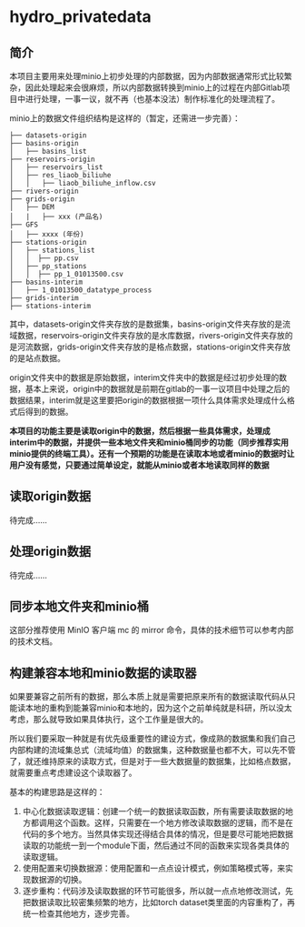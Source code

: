 <!--
 * @Author: Wenyu Ouyang
 * @Date: 2023-10-25 14:43:12
 * @LastEditTime: 2023-12-21 15:52:08
 * @LastEditors: Wenyu Ouyang
 * @Description: Chinese version README
 * @FilePath: \hydro_privatedata\README.zh.md
 * Copyright (c) 2023-2024 Wenyu Ouyang. All rights reserved.
-->
# hydro_privatedata

## 简介

本项目主要用来处理minio上初步处理的内部数据，因为内部数据通常形式比较繁杂，因此处理起来会很麻烦，所以内部数据转换到minio上的过程在内部Gitlab项目中进行处理，一事一议，就不再（也基本没法）制作标准化的处理流程了。

minio上的数据文件组织结构是这样的（暂定，还需进一步完善）：
    
```
├── datasets-origin
├── basins-origin
│   ├── basins_list
├── reservoirs-origin
│   ├── reservoirs_list
│   ├── res_liaob_biliuhe
│   │   ├── liaob_biliuhe_inflow.csv
├── rivers-origin
├── grids-origin
│   ├── DEM
│   |   ├── xxx (产品名)
├── GFS
│   ├── xxxx (年份)
├── stations-origin
│   ├── stations_list
│   │  ├── pp.csv
│   ├── pp_stations
│   │  ├── pp_1_01013500.csv
├── basins-interim
│   ├── 1_01013500_datatype_process
├── grids-interim
├── stations-interim
```

其中，datasets-origin文件夹存放的是数据集，basins-origin文件夹存放的是流域数据，reservoirs-origin文件夹存放的是水库数据，rivers-origin文件夹存放的是河流数据，grids-origin文件夹存放的是格点数据，stations-origin文件夹存放的是站点数据。

origin文件夹中的数据是原始数据，interim文件夹中的数据是经过初步处理的数据，基本上来说，origin中的数据就是前期在gitlab的一事一议项目中处理之后的数据结果，interim就是这里要把origin的数据根据一项什么具体需求处理成什么格式后得到的数据。

**本项目的功能主要是读取origin中的数据，然后根据一些具体需求，处理成interim中的数据，并提供一些本地文件夹和minio桶同步的功能（同步推荐实用minio提供的终端工具）。还有一个预期的功能是在读取本地或者minio的数据时让用户没有感觉，只要通过简单设定，就能从minio或者本地读取同样的数据**

## 读取origin数据

待完成……

## 处理origin数据

待完成……

## 同步本地文件夹和minio桶

这部分推荐使用 MinIO 客户端 mc 的 mirror 命令，具体的技术细节可以参考内部的技术文档。

## 构建兼容本地和minio数据的读取器

如果要兼容之前所有的数据，那么本质上就是需要把原来所有的数据读取代码从只能读本地的重构到能兼容minio和本地的，因为这个之前单纯就是科研，所以没太考虑，那么就导致如果具体执行，这个工作量是很大的。

所以我们要采取一种就是有优先级重要性的建设方式，像成熟的数据集和我们自己内部构建的流域集总式（流域均值）的数据集，这种数据量也都不大，可以先不管了，就还维持原来的读取方式，但是对于一些大数据量的数据集，比如格点数据，就需要重点考虑建设这个读取器了。

基本的构建思路是这样的：

1. 中心化数据读取逻辑：创建一个统一的数据读取函数，所有需要读取数据的地方都调用这个函数。这样，只需要在一个地方修改读取数据的逻辑，而不是在代码的多个地方。当然具体实现还得结合具体的情况，但是要尽可能地把数据读取的功能统一到一个module下面，然后通过不同的函数来实现各类具体的读取逻辑。
2. 使用配置来切换数据源：使用配置和一点点设计模式，例如策略模式等，来实现数据源的切换。
3. 逐步重构：代码涉及读取数据的环节可能很多，所以就一点点地修改测试，先把数据读取比较密集频繁的地方，比如torch dataset类里面的内容重构了，再统一检查其他地方，逐步完善。
   